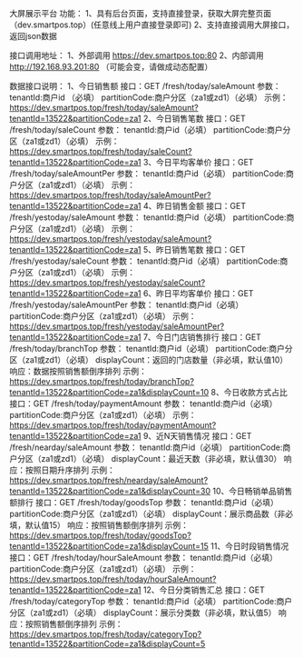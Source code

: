 大屏展示平台
功能：
1、具有后台页面，支持直接登录，获取大屏完整页面（dev.smartpos.top）(任意线上用户直接登录即可)
2、支持直接调用大屏接口，返回json数据


接口调用地址：
1、外部调用 https://dev.smartpos.top:80
2、内部调用 http://192.168.93.201:80  （可能会变，请做成动态配置）

数据接口说明：
1、今日销售额
    接口：GET /fresh/today/saleAmount 
    参数：
        tenantId:商户id （必填）
        partitionCode:商户分区（za1或zd1）（必填）
    示例：https://dev.smartpos.top/fresh/today/saleAmount?tenantId=13522&partitionCode=za1
2、今日销售笔数
    接口：GET /fresh/today/saleCount 
    参数：
        tenantId:商户id（必填）
        partitionCode:商户分区（za1或zd1）（必填）
    示例：https://dev.smartpos.top/fresh/today/saleCount?tenantId=13522&partitionCode=za1
3、今日平均客单价
    接口：GET /fresh/today/saleAmountPer 
    参数：
        tenantId:商户id（必填）
        partitionCode:商户分区（za1或zd1）（必填）
    示例：https://dev.smartpos.top/fresh/today/saleAmountPer?tenantId=13522&partitionCode=za1
4、昨日销售金额
    接口：GET /fresh/yestoday/saleAmount 
    参数：
        tenantId:商户id（必填）
        partitionCode:商户分区（za1或zd1）（必填）
    示例：https://dev.smartpos.top/fresh/yestoday/saleAmount?tenantId=13522&partitionCode=za1
5、昨日销售笔数
    接口：GET /fresh/yestoday/saleCount 
    参数：
        tenantId:商户id（必填）
        partitionCode:商户分区（za1或zd1）（必填）
    示例：https://dev.smartpos.top/fresh/yestoday/saleCount?tenantId=13522&partitionCode=za1
6、昨日平均客单价
    接口：GET /fresh/yestoday/saleAmountPer 
    参数：
        tenantId:商户id（必填）
        partitionCode:商户分区（za1或zd1）（必填）
    示例：https://dev.smartpos.top/fresh/yestoday/saleAmountPer?tenantId=13522&partitionCode=za1
7、今日门店销售排行
    接口：GET /fresh/today/branchTop
    参数：
        tenantId:商户id（必填）
        partitionCode:商户分区（za1或zd1）（必填）
        displayCount：返回的门店数量（非必填，默认值10）
    响应：数据按照销售额倒序排列
    示例：https://dev.smartpos.top/fresh/today/branchTop?tenantId=13522&partitionCode=za1&displayCount=10
8、今日收款方式占比
    接口：GET /fresh/today/paymentAmount
    参数：
        tenantId:商户id（必填）
        partitionCode:商户分区（za1或zd1）（必填）
    示例：https://dev.smartpos.top/fresh/today/paymentAmount?tenantId=13522&partitionCode=za1
9、近N天销售情况
    接口：GET /fresh/nearday/saleAmount
    参数：
        tenantId:商户id（必填）
        partitionCode:商户分区（za1或zd1）（必填）
        displayCount：最近天数（非必填，默认值30）
        响应：按照日期升序排列
    示例：https://dev.smartpos.top/fresh/nearday/saleAmount?tenantId=13522&partitionCode=za1&displayCount=30
10、今日畅销单品销售额排行
    接口：GET /fresh/today/goodsTop
    参数：
        tenantId:商户id（必填）
        partitionCode:商户分区（za1或zd1）（必填）
        displayCount：展示商品数（非必填，默认值15）
        响应：按照销售额倒序排列
    示例：https://dev.smartpos.top/fresh/today/goodsTop?tenantId=13522&partitionCode=za1&displayCount=15
11、今日时段销售情况
    接口：GET /fresh/today/hourSaleAmount
    参数：
        tenantId:商户id（必填）
        partitionCode:商户分区（za1或zd1）（必填）
    示例：https://dev.smartpos.top/fresh/today/hourSaleAmount?tenantId=13522&partitionCode=za1
12、今日分类销售汇总
    接口：GET /fresh/today/categoryTop
    参数：
    tenantId:商户id（必填）
        partitionCode:商户分区（za1或zd1）（必填）
        displayCount：展示分类数（非必填，默认值5）
        响应：按照销售额倒序排列
    示例：https://dev.smartpos.top/fresh/today/categoryTop?tenantId=13522&partitionCode=za1&displayCount=5
